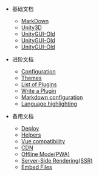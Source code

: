 - 基础文档

  - [MarkDown](MarkDown.md)
  - [Unity3D](Unity3D.md)
  - [UnityGUI-Old](\UnityGUI-Old.md)
  - [UnityGUI-Old](.\UnityGUI-Old.md)
  - [UnityGUI-Old](./UnityGUI-Old.md)

- 进阶文档

  - [Configuration](configuration.md)
  - [Themes](themes.md)
  - [List of Plugins](plugins.md)
  - [Write a Plugin](write-a-plugin.md)
  - [Markdown configuration](markdown.md)
  - [Language highlighting](language-highlight.md)

- 备用文档
  - [Deploy](deploy.md)
  - [Helpers](helpers.md)
  - [Vue compatibility](vue.md)
  - [CDN](cdn.md)
  - [Offline Mode(PWA)](pwa.md)
  - [Server-Side Rendering(SSR)](ssr.md)
  - [Embed Files](embed-files.md)